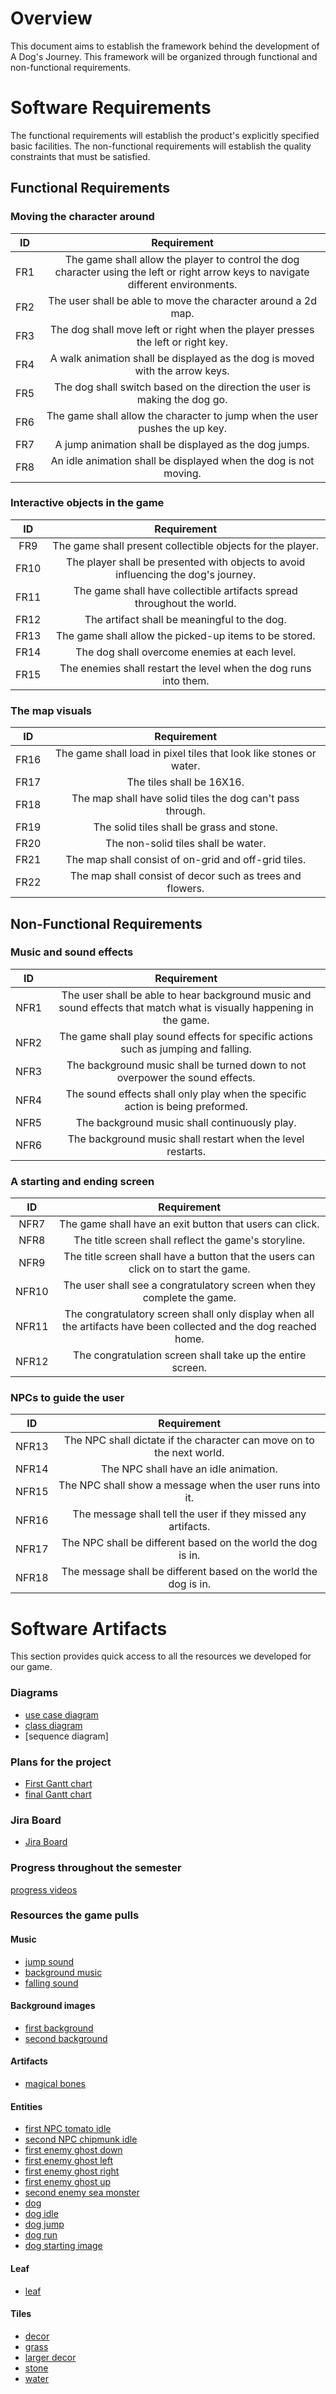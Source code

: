 # Overview

This document aims to establish the framework behind the development of A Dog's Journey. This framework 
will be organized through functional and non-functional requirements.

# Software Requirements

The functional requirements will establish the product's explicitly specified basic facilities. The non-functional 
requirements will establish the quality constraints that must be satisfied.

## Functional Requirements

### Moving the character around 

| ID  |                                                             Requirement                                                             | 
|:---:|:-----------------------------------------------------------------------------------------------------------------------------------:| 
| FR1 | The game shall allow the player to control the dog character using the left or right arrow keys to navigate different environments. | 
| FR2 |                                    The user shall be able to move the character around a 2d map.                                    | 
| FR3 |                           The dog shall move left or right when the player presses the left or right key.                           | 
| FR4 |                            A walk animation shall be displayed as the dog is moved with the arrow keys.                             |
| FR5 |                            The dog shall switch based on the direction the user is making the dog go.                               |
| FR6 |                             The game shall allow the character to jump when the user pushes the up key.                             |
| FR7 |                                        A jump animation shall be displayed as the dog jumps.                                        |
| FR8 |                                   An idle animation shall be displayed when the dog is not moving.                                  |


### Interactive objects in the game

|  ID  |                                     Requirement                                     | 
|:----:|:-----------------------------------------------------------------------------------:|
| FR9  |             The game shall present collectible objects for the player.              | 
| FR10 | The player shall be presented with objects to avoid influencing the dog's journey.  | 
| FR11 |       The game shall have collectible artifacts spread throughout the world.        | 
| FR12 |                    The artifact shall be meaningful to the dog.                     | 
| FR13 |               The game shall allow the picked-up items to be stored.                |
| FR14 |                    The dog shall overcome enemies at each level.                    |
| FR15 |        The enemies shall restart the level when the dog runs into them.             |

### The map visuals

|  ID  |                            Requirement                             | 
|:----:|:------------------------------------------------------------------:|
| FR16 | The game shall load in pixel tiles that look like stones or water. | 
| FR17 |                     The tiles shall be 16X16.                      | 
| FR18 |  The map shall have solid tiles the dog can't pass through.        | 
| FR19 |             The solid tiles shall be grass and stone.              | 
| FR20 |                The non-solid tiles shall be water.                 | 
| FR21 |        The map shall consist of on-grid and off-grid tiles.        | 
| FR22 |     The map shall consist of decor such as trees and flowers.      | 


## Non-Functional Requirements

### Music and sound effects 

|  ID  |                                                     Requirement                                                      | 
|:----:|:--------------------------------------------------------------------------------------------------------------------:| 
| NFR1 | The user shall be able to hear background music and sound effects that match what is visually happening in the game. | 
| NFR2 |                 The game shall play sound effects for specific actions such as jumping and falling.                  |
| NFR3 |                  The background music shall be turned down to not overpower the sound effects.                       |
| NFR4 |                    The sound effects shall only play when the specific action is being preformed.                    |
| NFR5 |                                    The background music shall continuously play.                                     |
| NFR6 |                             The background music shall restart when the level restarts.                              |

### A starting and ending screen

|  ID   |                                                    Requirement                                                    | 
|:-----:|:-----------------------------------------------------------------------------------------------------------------:| 
| NFR7  |                     The game shall have an exit button that users can click.                                      | 
| NFR8  |                               The title screen shall reflect the game's storyline.                                |
| NFR9  |                The title screen shall have a button that the users can click on to start the game.                |
| NFR10 |                      The user shall see a congratulatory screen when they complete the game.                      | 
| NFR11 | The congratulatory screen shall only display when all the artifacts have been collected and the dog reached home. |
| NFR12 |                            The congratulation screen shall take up the entire screen.                             |

### NPCs to guide the user

|  ID   |                              Requirement                              | 
|:-----:|:---------------------------------------------------------------------:| 
| NFR13 | The NPC shall dictate if the character can move on to the next world. | 
| NFR14 |                 The NPC shall have an idle animation.                 |
| NFR15 |       The NPC shall show a message when the user runs into it.        |
| NFR16 | The message shall tell the user if they missed any artifacts.         | 
| NFR17 |     The NPC shall be different based on the world the dog is in.      |
| NFR18 |   The message shall be different based on the world the dog is in.    |

# Software Artifacts

This section provides quick access to all the resources we developed for our game. 

### Diagrams
* [use case diagram](../artifacts/diagrams/use_case_diagram/UseCaseDiagram.pdf)
* [class diagram](../artifacts/diagrams/Class_Diagram.pdf)
* [sequence diagram]
### Plans for the project
* [First Gantt chart](../docs/homework4/groupwork/Gantt_chart.pdf)
* [final Gantt chart](../artifacts/plans/Gantt-Chart.pdf)
### Jira Board
* [Jira Board](https://lokds.atlassian.net/jira/software/projects/SCRUM/boards/1)
### Progress throughout the semester
[progress videos](progress_videos.md)
### Resources the game pulls
#### Music
* [jump sound](../artifacts/jump-sound.mp3)
* [background music](../artifacts/backgroundmusic.mp3)
* [falling sound](../artifacts/artifacts_falling.mp3)
#### Background images
* [first background](../artifacts/images/background.jpg)
* [second background](../artifacts/images/forest-background.png)
#### Artifacts
* [magical bones](../artifacts/images/artifacts)
#### Entities
* [first NPC tomato idle](../artifacts/images/entities/NPC/tomato)
* [second NPC chipmunk idle](../artifacts/images/entities/NPC/Chipmunk)
* [first enemy ghost down](../artifacts/images/entities/ghost/down)
* [first enemy ghost left](../artifacts/images/entities/ghost/left)
* [first enemy ghost right](./artifacts/images/entities/ghost/right)
* [first enemy ghost up](../artifacts/images/entities/ghost/up)
* [second enemy sea monster](../artifacts/images/entities/seaMonster/0.png)
* [dog](../artifacts/images/entities/player/player.png)
* [dog idle](../artifacts/images/entities/player/idle)
* [dog jump](../artifacts/images/entities/player/jump)
* [dog run](../artifacts/images/entities/player/run)
* [dog starting image](../artifacts/images/entities/player/thing/00.png)
#### Leaf
* [leaf](../artifacts/images/float/0.png)
#### Tiles
* [decor](../artifacts/images/tiles/decor)
* [grass](../artifacts/images/tiles/grass)
* [larger decor](../artifacts/images/tiles/large_decor)
* [stone](../artifacts/images/tiles/stone/0.png)
* [water](../artifacts/images/tiles/water)


